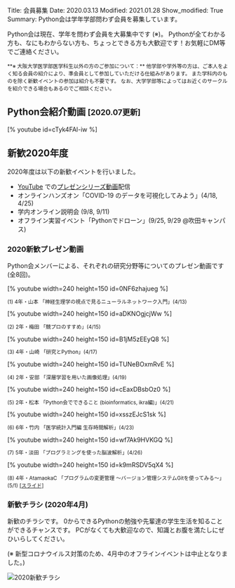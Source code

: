 Title: 会員募集
Date: 2020.03.13
Modified: 2021.01.28
Show_modified: True
Summary: Python会は学年学部問わず会員を募集しています。

Python会は現在、学年を問わず会員を大募集中です (※)。
Pythonが全てわかる方も、なにもわからない方も、ちょっとできる方も大歓迎です！お気軽にDM等でご連絡ください。

<small>
**※ 大阪大学医学部医学科生以外の方のご参加について：**
他学部や学外等の方は、ご本人をよく知る会員の紹介により、準会員として参加していただける仕組みがあります。
また学科内のものを除く新歓イベントの参加は紹介も不要です。
なお、大学学部等によってはお近くのサークルを紹介できる場合もあるのでご相談ください。
</small>

## Python会紹介動画 <small>[2020.07更新]</small>
[% youtube id=cTyk4FAl-iw %]

<!--
## 新歓2021年度
引き続き、新歓に関する情報は本サイトと [Twitter](https://twitter.com/oumed_python) にてお知らせしていきます。
-->

## 新歓2020年度
2020年度は以下の新歓イベントを行いました。

- [YouTube](https://www.youtube.com/channel/UCh1eAeDCpsZeOh0Z9paNfHQ) での[プレゼンシリーズ動画](#recruit-presentations2020)配信
- オンラインハンズオン「COVID-19 のデータを可視化してみよう」(4/18, 4/25)
- 学内オンライン説明会 (9/8, 9/11)
- オフライン実習イベント「Pythonでドローン」(9/25, 9/29 @吹田キャンパス)

### 2020新歓プレゼン動画<span id="recruit-presentations2020"></span>
Python会メンバーによる、それぞれの研究分野等についてのプレゼン動画です (全8回)。

<div class="row">
<div class="col-sm-4">
[% youtube width=240 height=150 id=0NF6zhajueg %]
<p style="font-size:smaller;">(1) 4年・山本 「神経生理学の視点で見るニューラルネットワーク入門」(4/13)</p>
</div> <!-- col -->
<div class="col-sm-4">
[% youtube width=240 height=150 id=aDKNOgjcjWw %]
<p style="font-size:smaller;">(2) 2年・梅田  「競プロのすすめ」(4/15)</p>
</div> <!-- col -->
<div class="col-sm-4">
[% youtube width=240 height=150 id=B1jM5zEEyQ8 %]
<p style="font-size:smaller;">(3) 4年・山崎 「研究とPython」(4/17)</p>
</div> <!-- col -->
</div> <!-- raw -->

<div class="row">
<div class="col-sm-4">
[% youtube width=240 height=150 id=TUNeBOxmRvE %]
<p style="font-size:smaller;">(4) 2年・安部 「深層学習を用いた画像処理」(4/19)</p>
</div> <!-- col -->
<div class="col-sm-4">
[% youtube width=240 height=150 id=cEaxDBsbOz0 %]
<p style="font-size:smaller;">(5) 2年・松本 「Python会でできること (bioinformatics, ikra編)」(4/21)</p>
</div> <!-- col -->
<div class="col-sm-4">
[% youtube width=240 height=150 id=xsszEJcS1sk %]
<p style="font-size:smaller;">(6) 6年・竹内 「医学統計入門編 生存時間解析」(4/23)</p>
</div> <!-- col -->
</div> <!-- raw -->

<div class="row">
<div class="col-sm-4">
[% youtube width=240 height=150 id=wf7Ak9HVKGQ %]
<p style="font-size:smaller;">(7) 5年・淡田 「プログラミングを使った脳波解析」(4/26)</p>
</div> <!-- col -->
<div class="col-sm-4">
[% youtube width=240 height=150 id=k9mRSDV5qX4 %]
<p style="font-size:smaller;">(8) 4年・AtamaokaC 「プログラムの変更管理 〜バージョン管理システムGitを使ってみる〜」(5/1)
<a href="{attach}./attach/recruit/recruitpresentation2020-08.pdf">[スライド]</a>
</p>
</div> <!-- col -->
</div> <!-- raw -->

### 新歓チラシ (2020年4月)
新歓のチラシです。
0からできるPythonの勉強や先輩達の学生生活を知ることができるチャンスです。
PCがなくても大歓迎なので、知識とお腹を満たしにぜひいらしてください。

(※ 新型コロナウイルス対策のため、4月中のオフラインイベントは中止となりました。)

![2020新歓チラシ]({attach}images/recruit/shinkan2020.jpg)
